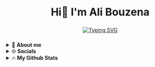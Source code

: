 <h1 align="center">Hi👋  I'm Ali Bouzena</h1>

 ###
<!-- 
<h3 align="center">CS student and a passionate web developer</h3> -->

<!--   my-ticker -->    
<!-- &emsp;&emsp;&emsp;&emsp;&emsp;&emsp;&emsp;&emsp;&emsp;[![Typing SVG](https://readme-typing-svg.herokuapp.com?color=%2336BCF7&center=true&vCenter=true&width=600&lines=Computer+science+student;Web+developer+;Machine+learning+enthusiast+;Always+learning+new+things)](https://git.io/typing-svg) -->

<p align="center">
  <a href="https://git.io/typing-svg">
    <img src="https://readme-typing-svg.herokuapp.com?color=%2336BCF7&center=true&vCenter=true&width=600&lines=Computer+science+student;Software+developer+;Tech+enthusiast+;Always+learning+new+things" alt="Typing SVG">
  </a>
</p>



###

<details>
  <summary>💫 <strong> About me</strong></summary>

<!-- 
<img align="right" height="220" src="https://camo.githubusercontent.com/eefada90804e2564b4871e69fe1fb6c2f247f5821fc1be285fbf36abd0cb4c30/68747470733a2f2f6d69722d73332d63646e2d63662e626568616e63652e6e65742f70726f6a6563745f6d6f64756c65732f6d61785f313230302f3036663231613136313932313931392e363363643738383764306137302e676966"  /> -->


 &emsp; 🛠️ I'm currently working on **a data aggregation projet** <br>
 &emsp; 🤝 I'm looking for collaboration on **ML/DL Projects** <br>
 &emsp; 🌱 I’m currently learning **more about deep learning and LLMs** <br>
 &emsp; 📫 How to reach me **a_bouzena@estin.dz** <br>
 &emsp; 📝 I regularly write articles on **[MEDIUM](https://medium.com/@alibouzena16)** <br>
 &emsp; 📽️ Fun fact I love **[CINEMA](https://boxd.it/6HGE9)** 
<!--
 &emsp;&emsp; ♟️ I'm currently discovering **the world of Chess** <br>
 &emsp;&emsp; 🚀 **Keeping the learning curve up** <br>
-->
###
</details>

<!--
<h2 align="left">⚙️ Languages and Tools</h2>

<!--


<br clear="both">

<div align="center">
  <img src="https://cdn.jsdelivr.net/gh/devicons/devicon/icons/javascript/javascript-original.svg" height="30" width="42" alt="javascript logo"  />
  <img src="https://cdn.jsdelivr.net/gh/devicons/devicon/icons/react/react-original.svg" height="30" width="42" alt="react logo"  />
  <img src="https://cdn.jsdelivr.net/gh/devicons/devicon/icons/python/python-original.svg" height="30" width="42" alt="python logo"  />
  <img src="https://cdn.jsdelivr.net/gh/devicons/devicon/icons/django/django-plain.svg" height="30" width="42" alt="django logo"  />
  <img src="https://cdn.jsdelivr.net/gh/devicons/devicon/icons/html5/html5-original.svg" height="30" width="42" alt="html5 logo"  />
  <img src="https://cdn.jsdelivr.net/gh/devicons/devicon/icons/css3/css3-original.svg" height="30" width="42" alt="css3 logo"  />
  <img src="https://cdn.jsdelivr.net/gh/devicons/devicon/icons/git/git-original.svg" height="30" width="42" alt="git logo"  />
  <img src="https://cdn.jsdelivr.net/gh/devicons/devicon/icons/figma/figma-original.svg" height="30" width="42" alt="figma logo"  />
  <img src="https://cdn.jsdelivr.net/gh/devicons/devicon/icons/bootstrap/bootstrap-original.svg" height="30" width="42" alt="bootstrap logo"  />
  <img src="https://cdn.jsdelivr.net/gh/devicons/devicon/icons/c/c-original.svg" height="30" width="42" alt="c logo"  />
  <img src="https://cdn.jsdelivr.net/gh/devicons/devicon/icons/jupyter/jupyter-original.svg" height="30" width="42" alt="jupyter logo"  />
  <img src="https://cdn.jsdelivr.net/gh/devicons/devicon/icons/github/github-original.svg" height="30" width="42" alt="github logo"  />
  <img src="https://cdn.jsdelivr.net/gh/devicons/devicon/icons/java/java-original.svg" height="30" width="42" alt="java logo"  />
  <img src="https://cdn.jsdelivr.net/gh/devicons/devicon/icons/linux/linux-original.svg" height="30" width="42" alt="linux logo"  />
  <img src="https://cdn.jsdelivr.net/gh/devicons/devicon/icons/nextjs/nextjs-original.svg" height="30" width="42" alt="nextjs logo"  />
  <img src="https://cdn.jsdelivr.net/gh/devicons/devicon/icons/npm/npm-original-wordmark.svg" height="30" width="42" alt="npm logo"  />
  <img src="https://cdn.jsdelivr.net/gh/devicons/devicon/icons/canva/canva-original.svg" height="30" width="42" alt="canva logo"  />
  <img src="https://cdn.jsdelivr.net/gh/devicons/devicon/icons/pandas/pandas-original.svg" height="30" width="42" alt="pandas logo"  />
  <img src="https://cdn.jsdelivr.net/gh/devicons/devicon/icons/tailwindcss/tailwindcss-original-wordmark.svg" height="30" width="42" alt="tailwindcss logo"  />
  <img src="https://cdn.jsdelivr.net/gh/devicons/devicon/icons/ubuntu/ubuntu-plain.svg" height="30" width="42" alt="ubuntu logo"  />
  <img src="https://cdn.jsdelivr.net/gh/devicons/devicon/icons/vscode/vscode-original.svg" height="30" width="42" alt="vscode logo"  />
  <img src="https://cdn.jsdelivr.net/gh/devicons/devicon/icons/yarn/yarn-original.svg" height="30" width="42" alt="yarn logo"  />
  <img src="https://cdn.jsdelivr.net/gh/devicons/devicon/icons/numpy/numpy-original.svg" height="30" width="42" alt="numpy logo"  />
</div>
-->

<details>
  <summary>🌐 <strong>Socials</strong></summary>

<br clear="both">

<div align="center">
  <a href="https://www.linkedin.com/in/ali-bouzena-41791221b/" target="_blank">
    <img src="https://img.shields.io/static/v1?message=LinkedIn&logo=linkedin&label=&color=0077B5&logoColor=white&labelColor=&style=for-the-badge" height="35" alt="linkedin logo"  />
  </a>
  <a href="https://www.behance.net/bouzenaali" target="_blank">
    <img src="https://img.shields.io/static/v1?message=Behance&logo=behance&label=&color=1769ff&logoColor=white&labelColor=&style=for-the-badge" height="35" alt="behance logo"  />
  </a>
<!--   <a href="https://twitter.com/tenryuubitu" target="_blank">
    <img src="https://img.shields.io/static/v1?message=Twitter&logo=twitter&label=&color=1DA1F2&logoColor=white&labelColor=&style=for-the-badge" height="35" alt="twitter logo"  />
  </a> -->
  <a href="https://discordapp.com/users/Aliii#3434" target="_blank">
    <img src="https://img.shields.io/static/v1?message=Discord&logo=discord&label=&color=7289DA&logoColor=white&labelColor=&style=for-the-badge" height="35" alt="discord logo"  />
  </a>
  <a href="https://medium.com/@alibouzena16" target="_blank">
    <img src="https://img.shields.io/static/v1?message=Medium&logo=medium&label=&color=12100E&logoColor=white&labelColor=&style=for-the-badge" height="35" alt="medium logo"  />
  </a>
 <a href="https://www.kaggle.com/alibouzena">
  <img alt="Kaggle" src="https://img.shields.io/badge/Kaggle-20BEFF?style=for-the-badge&logo=Kaggle&logoColor=white" height="35"/>
 </a>
</div>

</details>


<details>
  <summary>🔥 <strong>My Github Stats</strong></summary>

<br clear="both">

<div align="center">
  <img src="https://streak-stats.demolab.com?user=bouzenaali&locale=en&mode=daily&theme=aura&hide_border=true&border_radius=5" height="180" alt="streak graph"  />
 </div>
 <div align="center">
  <img src="https://github-readme-stats.vercel.app/api?username=bouzenaali&show_icons=true&theme=aura&hide_border=true" height="160" alt="stats graph"  />
  <img src="https://github-readme-stats.vercel.app/api/top-langs/?username=bouzenaali&layout=compact&langs_count=8&theme=aura&hide_border=true" height="160" alt="languages graph"  />
 </div>

</details>



<!-- <br clear="both">

<img src="https://raw.githubusercontent.com/bouzenaali/bouzenaali/blob/output/snake.svg" alt="Snake animation" />
 -->



<!--   grid-snake 
![](https://github.com/BEPb/BEPb/blob/output/github-contribution-grid-snake.svg)
-->
